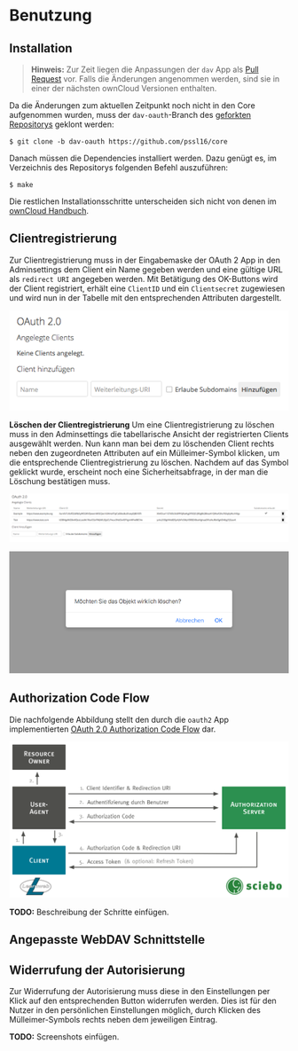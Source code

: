 # Benutzung

## Installation

> **Hinweis:** Zur Zeit liegen die Anpassungen der `dav` App als [Pull Request](https://github.com/owncloud/core/pull/26742) vor. Falls die Änderungen angenommen werden, sind sie in einer der nächsten ownCloud Versionen enthalten.

Da die Änderungen zum aktuellen Zeitpunkt noch nicht in den Core aufgenommen wurden, muss der `dav-oauth`-Branch des [geforkten Repositorys](https://github.com/pssl16/core) geklont werden:

```nohighlight
$ git clone -b dav-oauth https://github.com/pssl16/core
```

Danach müssen die Dependencies installiert werden. Dazu genügt es, im Verzeichnis des Repositorys folgenden Befehl auszuführen:

```nohighlight
$ make
```

Die restlichen Installationsschritte unterscheiden sich nicht von denen im [ownCloud Handbuch](https://doc.owncloud.org/server/latest/admin_manual/installation/index.html).

## Clientregistrierung
Zur Clientregistrierung muss in der Eingabemaske der OAuth 2 App in den Adminsettings dem Client ein Name gegeben werden und eine gültige URL als `redirect URI` angegeben werden. 
Mit Betätigung des OK-Buttons wird der Client registriert, erhält eine `ClientID` und ein `Clientsecret` zugewiesen und wird nun in der Tabelle mit den entsprechenden Attributen dargestellt.

![Eingabemaske](images/eingabe-app.png)

**Löschen der Clientregistrierung**
Um eine Clientregistrierung zu löschen muss in den Adminsettings die tabellarische Ansicht der registrierten Clients ausgewählt werden. 
Nun kann man bei dem zu löschenden Client rechts neben den zugeordneten Attributen auf ein Mülleimer-Symbol klicken, um die entsprechende Clientregistrierung zu löschen.
Nachdem auf das Symbol geklickt wurde, erscheint noch eine Sicherheitsabfrage, in der man die Löschung bestätigen muss.

![Clientdarstellung](images/darstellung-app.png)

![Abfrage bei Löschung](images/abfrage-app.png)

## Authorization Code Flow
Die nachfolgende Abbildung stellt den durch die `oauth2` App implementierten [OAuth 2.0 Authorization Code Flow](https://tools.ietf.org/html/rfc6749#section-4.1) dar.
 
![Authorization Code Flow](images/authorization-code-flow.svg)

<div class="alert alert-danger">
  <strong>TODO:</strong> Beschreibung der Schritte einfügen.
</div>

## Angepasste WebDAV Schnittstelle

## Widerrufung der Autorisierung
Zur Widerrufung der Autorisierung muss diese in den Einstellungen per Klick auf den entsprechenden Button widerrufen werden. Dies ist für den Nutzer in den persönlichen Einstellungen möglich, durch Klicken des Mülleimer-Symbols rechts neben dem jeweiligen Eintrag.

<div class="alert alert-danger">
<strong>TODO:</strong> Screenshots einfügen.
</div>
